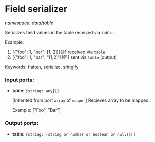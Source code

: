 # Field serializer

_namespace: data/table_

Serializes field values in the table received via `table`.

Example:
1. [{"foo": 1, "bar": [1, 2]}]@1 received via `table`
2. [{"foo": 1, "bar": "[1,2]"}]@1 sent via `table` (output)

Keywords: flatten, serialize, sringify

### Input ports:

* __table__: ` {string: any}[] `

    [Inherited from port `array` of `mapper`] 
    Recieves array to be mapped.
    
    Example:
    ["Foo", "Bar"]

### Output ports:

* __table__: ` {string: (string or number or boolean or null)}[] `

